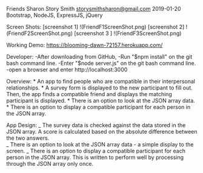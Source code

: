 Friends
Sharon Story Smith storysmithsharon@gmail.com
2019-01-20
Bootstrap, NodeJS, ExpressJS, jQuery

Screen Shots:
    [screenshot 1] !(FriendF1ScreenShot.png)
    [screenshot 2] !(FriendF2ScreenShot.png)
    [screenshot 3 ] !(FriendF3ScreenShot.png)

Working Demo:
    https://blooming-dawn-72157.herokuapp.com/

Developer: 
    -After downloading from GitHub,
    -Run "$npm install" on the git bash command line.
    -Enter "$node server.js" on the git bash command line.
    -open a browser and enter http://localhost:3000
    
Overview:
    * An app to find people who are compatible in their interpersonal relationships.
    * A survey form is displayed to the new participant to fill out. Then, the app finds a
      compatible friend and displays the matching participant is displayed.
    * There is an option to look at the JSON array data.
    * There is an option to display a compatible participant for each person in the JSON
      array.


App Design:
    _ The survey data is checked against the data stored in the JSON array. A score is
      calculated based on the absolute difference between the two answers.  
    _ There is an option to look at the JSON array data - a simple display to the screen. 
    _ There is an option to display a compatible participant for each person in the JSON
      array. This is written to perform well by processing through the JSON array only once.


